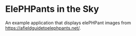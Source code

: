 # ElePHPants in the Sky
An example application that displays elePHPant images from https://afieldguidetoelephpants.net/.


